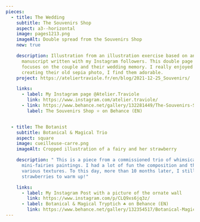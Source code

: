 ```yaml
---
pieces:
  - title: The Wedding
    subtitle: The Souvenirs Shop
    aspect: a3--horizontal
    image: pages1213.png
    imageAlt: Double spread from the Souvenirs Shop
    new: true

    description: Illustration from an illustration exercise based on an original
      manuscript written with my Instagram followers. This double page spread
      focuses on the couple and their wedding memory. I really enjoyed
      creating their old sepia photo, I find them adorable.
    project: https://ateliertraviole.fr/en/blog/2021-12-25_Souvenirs/

    links:
      - label: My Instagram page @Atelier.Traviole
        link: https://www.instagram.com/atelier.traviole/
      - link: https://www.behance.net/gallery/132281449/The-Souvenirs-Shop-A-dummy-picture-book/
        label: The Souvenirs Shop ⭐ on Behance (EN)


  - title: The Botanist
    subtitle: Botanical & Magical Trio
    aspect: square
    image: cueilleuse-carre.png
    imageAlt: Cropped illustration of a fairy and her strawberry

    description: " This is a piece from a commissioned trio of whimsical
      mini-fairies paintings. I had a lot of fun the composition and the
      various textures. To this day, more than 10 months later, I still doodle
      strawberries to warm up!"

    links:
      - label: My Instagram Post with a picture of the ornate wall
        link: https://www.instagram.com/p/CLQ9xs6jq3z/
      - label: Botanical & Magical Tryptich ☘️ on Behance (EN)
        link: https://www.behance.net/gallery/132354517/Botanical-Magical-Tryptich/
---
```

